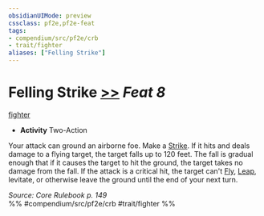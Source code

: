 ```yaml
---
obsidianUIMode: preview
cssclass: pf2e,pf2e-feat
tags:
- compendium/src/pf2e/crb
- trait/fighter
aliases: ["Felling Strike"]
---
```

# Felling Strike  [>>](../../rules/core-rulebook/chapter-9-playing-the-game.md#Actions "Two-Action") *Feat 8*  
[fighter](../../rules/traits/fighter.md)  

- **Activity** Two-Action

Your attack can ground an airborne foe. Make a [Strike](../../rules/actions/strike.md). If it hits and deals damage to a flying target, the target falls up to 120 feet. The fall is gradual enough that if it causes the target to hit the ground, the target takes no damage from the fall. If the attack is a critical hit, the target can't [Fly](../../rules/actions/fly.md), [Leap](../../rules/actions/leap.md), levitate, or otherwise leave the ground until the end of your next turn.

*Source: Core Rulebook p. 149*  
%% #compendium/src/pf2e/crb #trait/fighter %%
